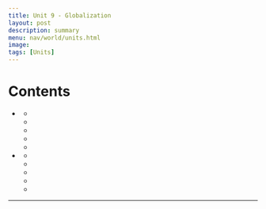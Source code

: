```yaml
---
title: Unit 9 - Globalization 
layout: post
description: summary
menu: nav/world/units.html
image: 
tags: [Units]
---
```


# Contents
- [](#)
  - [](#)
  - [](#)
  - [](#)
  - [](#)
  - [](#)
- [](#)
  - [](#)
  - [](#)
  - [](#)
  - [](#)
  - [](#)

---

##
####
####